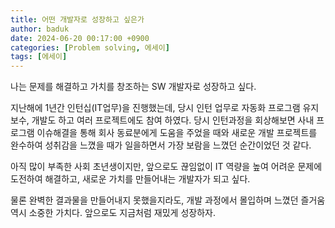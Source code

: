 ```yaml
---
title: 어떤 개발자로 성장하고 싶은가
author: baduk
date: 2024-06-20 00:17:00 +0900
categories: [Problem solving, 에세이]
tags: [에세이]
---
```


나는 문제를 해결하고 가치를 창조하는 SW 개발자로 성장하고 싶다.

지난해에 1년간 인턴십(IT업무)을 진행했는데, 당시 인턴 업무로 자동화 프로그램 유지보수, 개발도 하고 여러 프로젝트에도 참여 하였다. 당시 인턴과정을 회상해보면 사내 프로그램 이슈해결을 통해 회사 동료분에게 도움을 주었을 때와 새로운 개발 프로젝트를 완수하여 성취감을 느꼈을 때가 일을하면서 가장 보람을 느꼈던 순간이었던 것 같다.

아직 많이 부족한 사회 초년생이지만, 앞으로도 끊임없이 IT 역량을 높여 어려운 문제에 도전하여 해결하고, 새로운 가치를 만들어내는 개발자가 되고 싶다.

물론 완벽한 결과물을 만들어내지 못했을지라도, 개발 과정에서 몰입하며 느꼈던 즐거움 역시 소중한 가치다. 앞으로도 지금처럼 재밌게 성장하자.